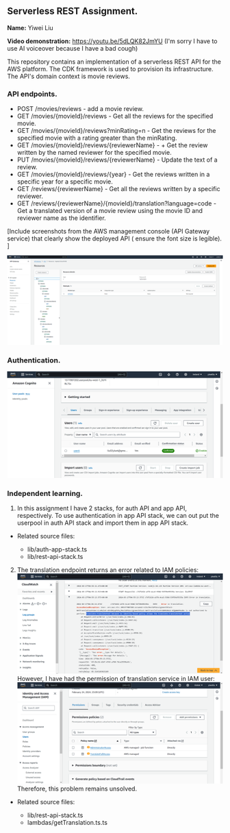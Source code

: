 ## Serverless REST Assignment.

__Name:__ Yiwei Liu

__Video demonstration:__ https://youtu.be/5dLQK82JmYU (I'm sorry I have to use AI voiceover because I have a bad cough)

This repository contains an implementation of a serverless REST API for the AWS platform. The CDK framework is used to provision its infrastructure. The API's domain context is movie reviews.

### API endpoints.
 
+ POST /movies/reviews - add a movie review.
+ GET /movies/{movieId}/reviews - Get all the reviews for the specified movie.
+ GET /movies/{movieId}/reviews?minRating=n - Get the reviews for the specified movie with a rating greater than the minRating.
+ GET /movies/{movieId}/reviews/{reviewerName} - + Get the review written by the named reviewer for the specified movie.
+ PUT /movies/{movieId}/reviews/{reviewerName} - Update the text of a review.
+ GET /movies/{movieId}/reviews/{year} - Get the reviews written in a specific year for a specific movie.
+ GET /reviews/{reviewerName} - Get all the reviews written by a specific reviewer.
+ GET /reviews/{reviewerName}/{movieId}/translation?language=code - Get a translated version of a movie review using the movie ID and reviewer name as the identifier.

[Include screenshots from the AWS management console (API Gateway service) that clearly show the deployed API ( ensure the font size is legible). ]

![](./images/api1.png)

### Authentication.

![](./images/userpool1.png)

### Independent learning.

1. In this assignment I have 2 stacks, for auth API and app API, respectively. To use authentication in app API stack, we can out put the userpool in auth API stack and import them in app API stack.

+ Related source files: 

  + lib/auth-app-stack.ts
  + lib/rest-api-stack.ts

2. The translation endpoint returns an error related to IAM policies:
    ![](./images/translate1.png)
    However, I have had the permission of translation service in IAM user:
    ![](./images/translate2.png)
    Therefore, this problem remains unsolved.

+ Related source files: 

  + lib/rest-api-stack.ts
  + lambdas/getTranslation.ts.ts
